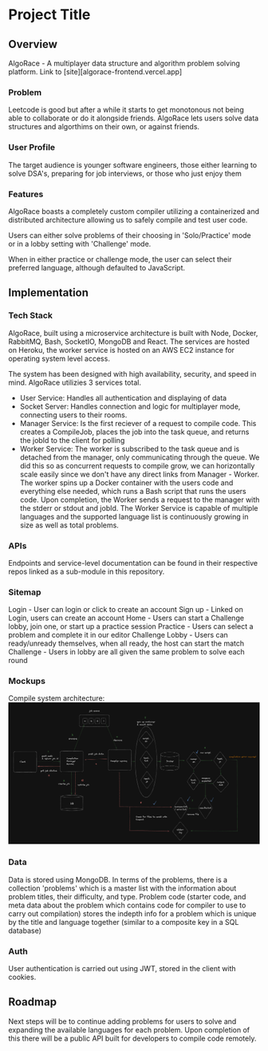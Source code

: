 # Project Title

## Overview

AlgoRace - A multiplayer data structure and algorithm problem solving platform.
Link to [site][algorace-frontend.vercel.app]

### Problem

Leetcode is good but after a while it starts to get monotonous not being able to collaborate or do it alongside friends. AlgoRace lets users
solve data structures and algorthims on their own, or against friends.

### User Profile

The target audience is younger software engineers, those either learning to solve DSA's, preparing for job interviews, or those who just enjoy them

### Features

AlgoRace boasts a completely custom compiler utilizing a containerized and distributed architecture allowing us to safely compile and test user code. 

Users can either solve problems of their choosing in 'Solo/Practice' mode or in a lobby setting with 'Challenge' mode. 

When in either practice or challenge mode, the user can select their preferred language, although defaulted to JavaScript.

## Implementation

### Tech Stack

AlgoRace, built using a microservice architecture is built with Node, Docker, RabbitMQ, Bash, SocketIO, MongoDB and React.
The services are hosted on Heroku, the worker service is hosted on an AWS EC2 instance for operating system level access.

The system has been designed with high availability, security, and speed in mind. AlgoRace utilizies 3 services total. 

- User Service: Handles all authentication and displaying of data
- Socket Server: Handles connection and logic for multiplayer mode, connecting users to their rooms.
- Manager Service: Is the first reciever of a request to compile code. This creates a CompileJob, places the job into the task queue, and returns the
jobId to the client for polling
- Worker Service: The worker is subscribed to the task queue and is detached from the manager, only communicating through the queue. We did this
so as concurrent requests to compile grow, we can horizontally scale easily since we don't have any direct links from Manager - Worker. The worker spins up
a Docker container with the users code and everything else needed, which runs a Bash script that runs the users code. Upon completion, the Worker sends a request
to the manager with the stderr or stdout and jobId.
The Worker Service is capable of multiple languages and the supported language list is continuously growing in size as well as total problems.

### APIs

Endpoints and service-level documentation can be found in their respective repos linked as a sub-module in this repository.

### Sitemap

Login - User can login or click to create an account
Sign up - Linked on Login, users can create an account
Home - Users can start a Challenge lobby, join one, or start up a practice session
Practice - Users can select a problem and complete it in our editor
Challenge Lobby - Users can ready/unready themselves, when all ready, the host can start the match
Challenge - Users in lobby are all given the same problem to solve each round


### Mockups

Compile system architecture:
![System design and architecture of compilation](/assets/systemdesign.png "System Design Architecture")

### Data

Data is stored using MongoDB. In terms of the problems, there is a collection 'problems' which is a master list with the information about problem titles, their difficulty, and type.
Problem code (starter code, and meta data about the problem which contains code for compiler to use to carry out compilation) stores the indepth info for a problem which is unique by the title and language together 
(similar to a composite key in a SQL database)

### Auth

User authentication is carried out using JWT, stored in the client with cookies.

## Roadmap

Next steps will be to continue adding problems for users to solve and expanding the available languages for each problem. Upon completion of this there will be a public API built for developers to compile code remotely.


